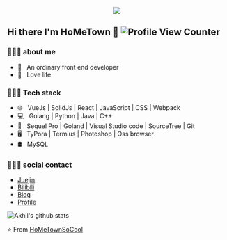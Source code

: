 <p align="center"><img src="https://i.imgur.com/A6bWGFl.gif"/></p>

## Hi there I'm HoMeTown :wave: ![Profile View Counter](https://komarev.com/ghpvc/?username=HoMeTownSoCool)
<h3> 👨🏻‍💻  about me </h3>
<ul>
  <li>🌱 &nbsp; An ordinary front end developer</li>
  <li>🌱 &nbsp; Love life</li>
</ul>

<h3> 👨🏻‍💻 Tech stack </h3>
<ul>
  <li>🌐 &nbsp; VueJs | SolidJs | React | JavaScript | CSS | Webpack</li>
  <li>💻 &nbsp; Golang | Python | Java | C++</li>
  <li>🔧 &nbsp; Sequel Pro | Goland | Visual Studio code | SourceTree | Git</li>
  <li>🖥 &nbsp; TyPora | Termius | Photoshop | Oss browser</li>
  <li>🛢 &nbsp; MySQL</li>
</ul>

<h3> 👨🏻‍💻 social contact </h3>
<ul>
  <li><a href="https://juejin.cn/user/4116184668057390">Juejin</a></li>
  <li><a href="https://space.bilibili.com/443250712">Bilibili</a></li>
  <li><a href="http://blog.ishometown.com/">Blog</a></li>
  <li><a href="http://www.ishometown.com/">Profile</a></li>
</ul>



![Akhil's github stats](https://github-readme-stats.vercel.app/api?username=HoMeTownSoCool&show_icons=true&theme=dark)

⭐️ From [HoMeTownSoCool](https://github.com/HoMeTownSoCool)

